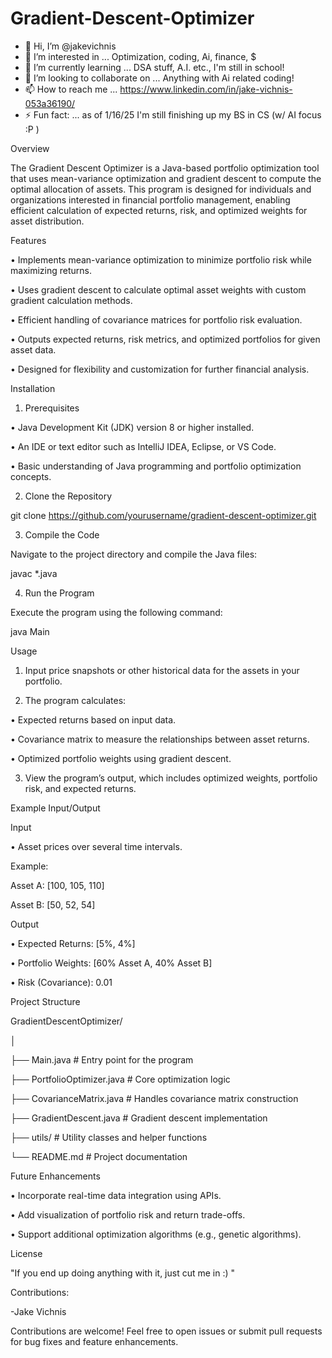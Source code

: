 # Gradient-Descent-Optimizer

- 👋 Hi, I’m @jakevichnis
- 👀 I’m interested in ... Optimization, coding, Ai, finance, $
- 🌱 I’m currently learning ... DSA stuff, A.I. etc., I'm still in school!
- 💞️ I’m looking to collaborate on ... Anything with Ai related coding!
- 📫 How to reach me ... https://www.linkedin.com/in/jake-vichnis-053a36190/
- ⚡ Fun fact: ... as of 1/16/25 I'm still finishing up my BS in CS (w/ AI focus :P )





Overview



The Gradient Descent Optimizer is a Java-based portfolio optimization tool that uses mean-variance optimization and gradient descent to compute the optimal allocation of assets. This program is designed for individuals and organizations interested in financial portfolio management, enabling efficient calculation of expected returns, risk, and optimized weights for asset distribution.



Features

• Implements mean-variance optimization to minimize portfolio risk while maximizing returns.

• Uses gradient descent to calculate optimal asset weights with custom gradient calculation methods.

• Efficient handling of covariance matrices for portfolio risk evaluation.

• Outputs expected returns, risk metrics, and optimized portfolios for given asset data.

• Designed for flexibility and customization for further financial analysis.



Installation

1. Prerequisites

• Java Development Kit (JDK) version 8 or higher installed.

• An IDE or text editor such as IntelliJ IDEA, Eclipse, or VS Code.

• Basic understanding of Java programming and portfolio optimization concepts.

2. Clone the Repository



git clone https://github.com/yourusername/gradient-descent-optimizer.git





3. Compile the Code

Navigate to the project directory and compile the Java files:



javac *.java





4. Run the Program

Execute the program using the following command:



java Main



Usage

1. Input price snapshots or other historical data for the assets in your portfolio.

2. The program calculates:

• Expected returns based on input data.

• Covariance matrix to measure the relationships between asset returns.

• Optimized portfolio weights using gradient descent.

3. View the program’s output, which includes optimized weights, portfolio risk, and expected returns.



Example Input/Output



Input

• Asset prices over several time intervals.

Example:



Asset A: [100, 105, 110]  

Asset B: [50, 52, 54]  







Output

• Expected Returns: [5%, 4%]

• Portfolio Weights: [60% Asset A, 40% Asset B]

• Risk (Covariance): 0.01



Project Structure



GradientDescentOptimizer/

│

├── Main.java                # Entry point for the program

├── PortfolioOptimizer.java  # Core optimization logic

├── CovarianceMatrix.java    # Handles covariance matrix construction

├── GradientDescent.java     # Gradient descent implementation

├── utils/                   # Utility classes and helper functions

└── README.md                # Project documentation



Future Enhancements

• Incorporate real-time data integration using APIs.

• Add visualization of portfolio risk and return trade-offs.

• Support additional optimization algorithms (e.g., genetic algorithms).



License



"If you end up doing anything with it, just cut me in :)  "



Contributions:

-Jake Vichnis



Contributions are welcome! Feel free to open issues or submit pull requests for bug fixes and feature enhancements.

